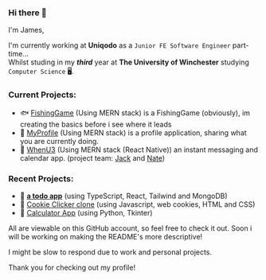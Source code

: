 ### Hi there 👋

I'm James,

<!--
👨🏻‍💻 Epic Coder  |  🖥 Third Year Comp Sci Student  |  🏢 Intern @ Uniqodo

👨🏻‍💻 Epic Coder

🖥 Third Year Computer Science Student @ The University of Winchester

🏢 Graduated as an Intern @ Uniqodo 👨‍💻

-->

I'm currently working at **Uniqodo** as a `Junior FE Software Engineer` part-time... <br> Whilst studing in my ***third*** year at **The University of Winchester** studying `Computer Science` 🖥️.


<!--I'm currently focusing on learning Javascript while working through my second year at the University of Winchester studying Computer Science 🖥️.-->

<!--Currently working on learning React, Typescript, Tailwind and NextJS, due to its popularity and ability to progress my Javascript skills.-->

### Current Projects:
- 🐟 [FishingGame](https://github.com/JumesP/FishingGame) (Using MERN stack) is a FishingGame (obviously), im creating the basics before i see where it leads
- 📕 [MyProfile](https://github.com/JumesP/MyProfile) (Using MERN stack) is a profile application, sharing what you are currently doing.
- 📆 [WhenU3](https://github.com/JumesP/WhenU3) (Using MERN stack (React Native)) an instant messaging and calendar app. (project team: [Jack](https://github.com/jack-bkr) and [Nate](https://github.com/gitnatel))
<!--My most recent main projects have been a todo app (using TypeScript, React, Tailwind and MongoDB) as well as a Cookie clicker clone to further my JS.
I've also worked on some small python projects like my Calculator App and Reading Timer.-->

### Recent Projects:
- 📃 **[a todo app](https://github.com/JumesP/todo)** (using TypeScript, React, Tailwind and MongoDB)
- 🍪 [Cookie Clicker clone](https://github.com/JumesP/CookieClicker) (using Javascript, web cookies, HTML and CSS)
- 🧮 [Calculator App](https://github.com/JumesP/Calculator-App) (using Python, Tkinter)

All are viewable on this GitHub account, so feel free to check it out. Soon i will be working on making the README's more descriptive!

I might be slow to respond due to work and personal projects.

<!--Dispite all of this, currently on a break from coding to complete assignments!-->

Thank you for checking out my profile!

<!--
**JumesP/JumesP** is a ✨ _special_ ✨ repository because its `README.md` (this file) appears on your GitHub profile.

Javascript, SQL, PHP, Arduino(C++) and Java <- summer between uni yr 1-2

Here are some ideas to get you started:

- 🔭 I’m currently working on ...
- 🌱 I’m currently learning ...
- 👯 I’m looking to collaborate on ...
- 🤔 I’m looking for help with ...
- 💬 Ask me about ...
- 📫 How to reach me: ...
- 😄 Pronouns: ...
- ⚡ Fun fact: ...
-->
